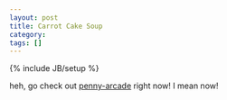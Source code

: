 ```yaml
---
layout: post
title: Carrot Cake Soup
category: 
tags: []
---
```

{% include JB/setup %}

heh, go check out [penny-arcade][1] right now! I mean now!

[1]: http://www.penny-arcade.com/2002/2/11/ "Carrot Cake Soup"
